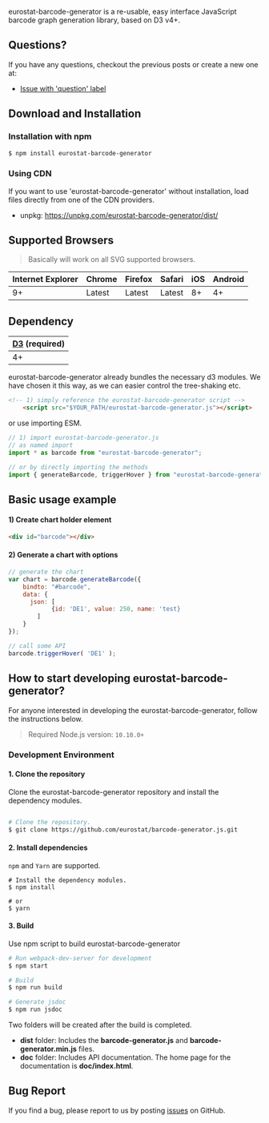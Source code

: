 eurostat-barcode-generator is a re-usable, easy interface JavaScript barcode graph generation library, based on D3 v4+.

## Questions?
If you have any questions, checkout the previous posts or create a new one at:
- [Issue with 'question' label](https://github.com/eurostat/barcode-generator/issues?utf8=%E2%9C%93&q=label%3Aquestion)

## Download and Installation

### Installation with npm

```bash
$ npm install eurostat-barcode-generator
```

### Using CDN

If you want to use 'eurostat-barcode-generator' without installation, load files directly from one of the CDN providers.

- unpkg: https://unpkg.com/eurostat-barcode-generator/dist/

## Supported Browsers

> Basically will work on all SVG supported browsers.

|Internet Explorer|Chrome|Firefox|Safari|iOS|Android|
|---|---|---|---|---|---|
|9+|Latest|Latest|Latest|8+|4+|


## Dependency

|[D3](https://d3js.org/) (required)|
| --- |
| 4+ |

eurostat-barcode-generator already bundles the necessary d3 modules. We have chosen it this way, as we can easier control the tree-shaking etc.

```html
<!-- 1) simply reference the eurostat-barcode-generator script -->
    <script src="$YOUR_PATH/eurostat-barcode-generator.js"></script>
```

or use importing ESM.

```js
// 1) import eurostat-barcode-generator.js
// as named import
import * as barcode from "eurostat-barcode-generator";

// or by directly importing the methods
import { generateBarcode, triggerHover } from "eurostat-barcode-generator";
```

## Basic usage example

#### 1) Create chart holder element
```html
<div id="barcode"></div>
```

#### 2) Generate a chart with options
```js
// generate the chart
var chart = barcode.generateBarcode({
    bindto: "#barcode",
    data: {
      json: [
            {id: 'DE1', value: 250, name: 'test}
        ]
    }
});

// call some API
barcode.triggerHover( 'DE1' );
```

## How to start developing eurostat-barcode-generator?

For anyone interested in developing the eurostat-barcode-generator, follow the instructions below.
> Required Node.js version: `10.10.0+`

### Development Environment

#### 1. Clone the repository

Clone the eurostat-barcode-generator repository and install the dependency modules.

```bash

# Clone the repository.
$ git clone https://github.com/eurostat/barcode-generator.js.git
```

#### 2. Install dependencies
`npm` and `Yarn` are supported.

```
# Install the dependency modules.
$ npm install

# or
$ yarn
```

#### 3. Build

Use npm script to build eurostat-barcode-generator

```bash
# Run webpack-dev-server for development
$ npm start

# Build
$ npm run build

# Generate jsdoc
$ npm run jsdoc
```

Two folders will be created after the build is completed.

- **dist** folder: Includes the **barcode-generator.js** and **barcode-generator.min.js** files.
- **doc** folder: Includes API documentation. The home page for the documentation is **doc/index.html**.

## Bug Report

If you find a bug, please report to us by posting [issues](https://github.com/eurostat/barcode-generator/issues) on GitHub.


<!-- links -->
[link-download]: https://npm-stat.com/charts.html?package=eurostat-barcode-generator&from=2020-06-08
[link-version]: https://www.npmjs.com/package/eurostat-barcode-generator.js
